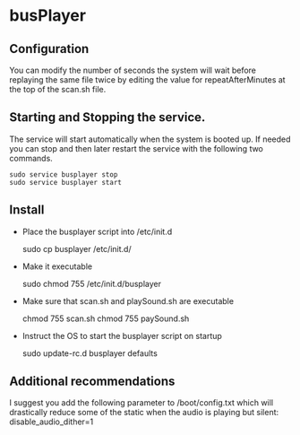 # busPlayer

## Configuration
You can modify the number of seconds the system will wait before replaying the same file twice by editing the value for repeatAfterMinutes at the top of the scan.sh file.

## Starting and Stopping the service.
The service will start automatically when the system is booted up.  If needed you can stop and then later restart the service with the following two commands.

    sudo service busplayer stop
    sudo service busplayer start

## Install
* Place the busplayer script into /etc/init.d
 
    sudo cp busplayer /etc/init.d/

* Make it executable 

     sudo chmod 755 /etc/init.d/busplayer

* Make sure that scan.sh and playSound.sh are executable

     chmod 755 scan.sh
     chmod 755 paySound.sh

* Instruct the OS to start the busplayer script on startup

     sudo update-rc.d busplayer defaults

## Additional recommendations

I suggest you add the following parameter to /boot/config.txt which will drastically reduce some of the static when the audio is playing but silent:  disable_audio_dither=1